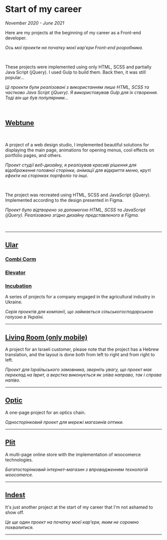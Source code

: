 <h1>Start of my career</h1>
<i>November 2020 - June 2021</i>

<br>

<p>Here are my projects at the beginning of my career as a Front-end developer.</p>
<p><i>Ось мої проекти на початку моєї кар'єри Front-end розробника.</i></p>
<br>
<p>These projects were implemented using only HTML, SCSS and partially Java Script (jQuery). I used Gulp to build them. Back then, it was still popular...</p>
<p><i>Ці проекти були реалізовані з використанням лише HTML, SCSS та частково Java Script (jQuery). Я використовував Gulp для їх створення. Тоді він ще був популярним...</i></p>
<br>

<h2><a href="https://zarva6596.github.io/webtune/" target="_blank">Webtune</a></h2>
<br>

<p>
  A project of a web design studio, I implemented beautiful solutions for displaying the main page, animations for opening menus, cool effects on portfolio pages, and others.
</p>
<p>
  <i>Проект студії веб-дизайну, я реалізував красиві рішення для відображення головної сторінки, анімації для відкриття меню, круті ефекти на сторінках портфоліо та інші.</i>
</p>
<br>
<p>
  The project was recreated using HTML, SCSS and JavaScript (jQuery). Implemented according to the design presented in Figma.
</p>
<p>
  <i>
    Проект було відтворено за допомогою HTML, SCSS та JavaScript (jQuery). Реалізовано згідно дизайну представленого в Figma.
  </i>
</p>
<br>

<hr>

<h2><a href="https://zarva6596.github.io/ular-last/" target="_blank">Ular</a></h2>
<h3><a href="https://zarva6596.github.io/combi-corm/" target="_blank">Combi Corm</a></h3>
<h3><a href="https://zarva6596.github.io/elevator/" target="_blank">Elevator</a></h3>
<h3><a href="https://zarva6596.github.io/incubation/" target="_blank">Incubation</a></h3>

<p>
  A series of projects for a company engaged in the agricultural industry in Ukraine.
</p>

<p>
  <i>
    Серія проектів для компанії, що займається сільськогосподарською галуззю в Україні.
  </i>
</p>

<hr>

<h2><a href="https://zarva6596.github.io/livingRoom/" target="_blank">Living Room (only mobile)</a></h2>

<p>
  A project for an Israeli customer, please note that the project has a Hebrew translation, and the layout is done both from left to right and from right to left.
</p>

<p>
  <i>
    Проект для Ізраїльського замовника, зверніть увагу, що проект має переклад на Іврит, а верстка виконується як зліва направо, так і справа наліво.
  </i>
</p>

<hr>

<h2><a href="https://zarva6596.github.io/optic/" target="_blank">Optic</a></h2>

<p>
  A one-page project for an optics chain.
</p>

<p>
  <i>
    Односторінковий проект для мережі магазинів оптики.
  </i>
</p>

<hr>

<h2><a href="https://plit.ua/" target="_blank">Plit</a></h2>

<p>
  A multi-page online store with the implementation of woocomerce technologies.
</p>

<p>
  <i>
    Багатосторінковий інтернет-магазин з впровадженням технологій woocomerce.
  </i>
</p>

<hr>

<h2><a href="https://zarva6596.github.io/indest-last/" target="_blank">Indest</a></h2>

<p>
  It's just another project at the start of my career that I'm not ashamed to show off.
</p>

<p>
  <i>
    Це ще один проект на початку моєї кар'єри, яким не соромно похвалитися.
  </i>
</p>

<hr>

